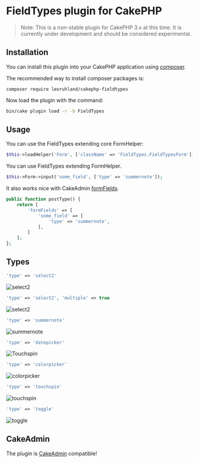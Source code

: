 # FieldTypes plugin for CakePHP

> Note: This is a non-stable plugin for CakePHP 3.x at this time. It is currently under development and should be 
considered experimental.

## Installation

You can install this plugin into your CakePHP application using [composer](http://getcomposer.org).

The recommended way to install composer packages is:

```
composer require leoruhland/cakephp-fieldtypes
```
    
Now load the plugin with the command:

```sh
bin/cake plugin load -r -b FieldTypes
```

## Usage

You can use the FieldTypes extending core FormHelper:

```php
$this->loadHelper('Form', ['className' => 'FieldTypes.FieldTypesForm']);
```
You can use FieldTypes extending FormHelper.
```php
$this->Form->input('some_field', ['type' => 'summernote']);
```
It also works nice with CakeAdmin [formFields](http://cakemanager.org/docs/cakeadmin/1.0/tutorials-and-examples/adding-posttypes/#formfields).

```php
public function postType() {
	return [
		'formFields' => [
			'some_field' => [
				'type' => 'summernote',
			],
		]
	];
};
```

## Types

```php
'type' => 'select2'
```
![select2](http://leoruhland.github.io/cakephp-fieldtypes/images/ex-select2.png)
```php
'type' => 'select2', 'multiple' => true
```
![select2](http://leoruhland.github.io/cakephp-fieldtypes/images/ex-select2-multiple.png)

```php
'type' => 'summernote'
```
![summernote](http://leoruhland.github.io/cakephp-fieldtypes/images/ex-summernote.png)

```php
'type' => 'datepicker'
```
![Touchspin](http://leoruhland.github.io/cakephp-fieldtypes/images/ex-datepicker.png)

```php
'type' => 'colorpicker'
```
![colorpicker](http://leoruhland.github.io/cakephp-fieldtypes/images/ex-colorpicker.png)

```php
'type' => 'touchspin'
```
![touchspin](http://leoruhland.github.io/cakephp-fieldtypes/images/ex-touchspin.png)

```php
'type' => 'toggle'
```
![toggle](http://leoruhland.github.io/cakephp-fieldtypes/images/ex-toggle.png)

## CakeAdmin

The plugin is [CakeAdmin](https://github.com/cakemanager/cakephp-cakeadmin) compatible!